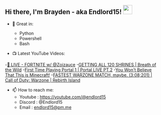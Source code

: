 ## Hi there, I'm Brayden - aka Endlord15! <img src='https://github.com/Endlord15/endlord15/blob/main/wave.gif?raw=true](https://github.com/Endlord15/endlord15/blob/38bca1b569f19b03a6cf246c35db5f7e2f331cc5/wave.gif' width=30>

- 🦾 Great in:
  - Python
  - Powershell
  - Bash


- 📺 Latest YouTube Videos:
<!-- YOUTUBE:START -->
-<a href="https://www.youtube.com/watch?v=dj6IcxTSEjo">🔴 LIVE - FORTNITE w/ @Zoizauce</a>
-<a href="https://www.youtube.com/watch?v=15BQtpMhUMs">GETTING ALL 120 SHRINES | Breath of the Wild</a>
-<a href="https://www.youtube.com/watch?v=C8mbazN4nE8">First Time Playing Portal 1 |  Portal LIVE PT.2</a>
-<a href="https://www.youtube.com/watch?v=k0WACaSr1MA">You Won&#39;t Believe That This is Minecraft!</a>
-<a href="https://www.youtube.com/watch?v=oK2JpQ2K20w">FASTEST WARZONE MATCH, maybe. &lpar;3;08;201&rpar; | Call of Duty: Warzone | Rebirth Island</a><!-- YOUTUBE:END -->


- 📫 How to reach me:
  - Youtube : <https://youtube.com/@endlord15>
  - Discord : @Endlord15
  - Email : endlord15@pm.me
